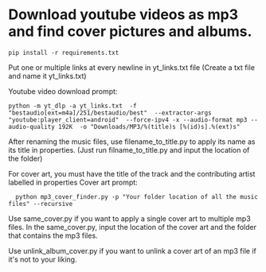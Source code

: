 <h1>
  Download youtube videos as mp3 and find cover pictures and albums.
</h1>


`pip install -r requirements.txt`

Put one or multiple links at every newline in yt_links.txt file (Create a txt file and name it yt_links.txt)

Youtube video download prompt:

`python -m yt_dlp -a yt_links.txt 
  -f "bestaudio[ext=m4a]/251/bestaudio/best" 
  --extractor-args "youtube:player_client=android" 
  --force-ipv4 -x --audio-format mp3 --audio-quality 192K 
  -o "Downloads/MP3/%(title)s [%(id)s].%(ext)s"`

After renaming the music files, use filename_to_title.py to apply its name as its title in properties.
(Just run filname_to_title.py and input the location of the folder)

  For cover art, you must have the title of the track and the contributing artist labelled in properties
  Cover art prompt: 
  
`  python mp3_cover_finder.py -p "Your folder location of all the music files" --recursive`

  Use same_cover.py if you want to apply a single cover art to multiple mp3 files.
  In the same_cover.py, input the location of the cover art and the folder that contains the mp3 files. 

  Use unlink_album_cover.py if you want to unlink a cover art of an mp3 file if it's not to your liking.
